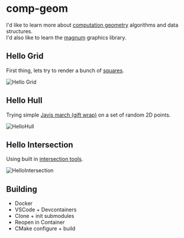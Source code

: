 # comp-geom
I'd like to learn more about [computation geometry](https://en.wikipedia.org/wiki/Computational_geometry) algorithms and data structures.  
I'd also like to learn the [magnum](https://magnum.graphics/) graphics library.  

## Hello Grid
First thing, lets try to render a bunch of [squares](https://doc.magnum.graphics/magnum/namespaceMagnum_1_1Primitives.html#a13805b51e4c822e632722a3c7232317e).

![Hello Grid](https://user-images.githubusercontent.com/11990706/98387205-06940f00-2049-11eb-8346-756e4b684f0c.png)

## Hello Hull
Trying simple [Javis march (gift wrap)](https://en.wikipedia.org/wiki/Gift_wrapping_algorithm) on a set of random 2D points.

![HelloHull](https://user-images.githubusercontent.com/11990706/98437928-4527d900-20de-11eb-86fc-30fcfcca7dfa.png)

## Hello Intersection
Using built in [intersection tools](https://doc.magnum.graphics/magnum/namespaceMagnum_1_1Math_1_1Intersection.html#a5172fdb40967061cd5c155bb0e308194).

![HelloIntersection](https://user-images.githubusercontent.com/11990706/98441765-54b41b80-20f8-11eb-9f4f-421fda88601e.png)

## Building
- Docker
- VSCode + Devcontainers
- Clone + init submodules
- Reopen in Container
- CMake configure + build
